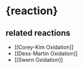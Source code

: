 # {reaction}

## related reactions
- [[Corey-Kim Oxidation]]
- [[Dess-Martin Oxidation]]
- [[Swern Oxidation]]